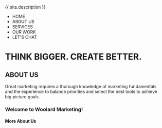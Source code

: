 {{ site.description }}

- HOME
- ABOUT US
- SERVICES
- OUR WORK
- LET'S CHAT

# THINK BIGGER. CREATE BETTER.

## ABOUT US

Great marketing requires a thorough knowledge of marketing fundamentals and the experience to balance priorities and select the best tools to achieve big picture goals.



### Welcome to Woolard Marketing!

#### More About Us

